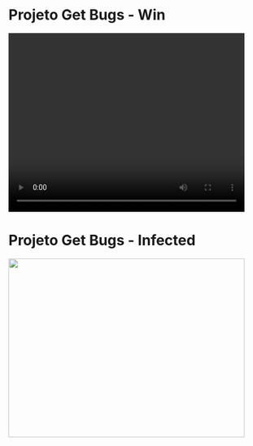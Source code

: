 # Projeto Get Bugs - Win

<video width="464px" height="352px" autoplay><source src="getbugs/video/win-get-bugs.mp4" type="video/mp4">teste</video>

# Projeto Get Bugs - Infected

<img width="464px" height="352px" src="getbugs/img/infected-get-bugs.gif">
